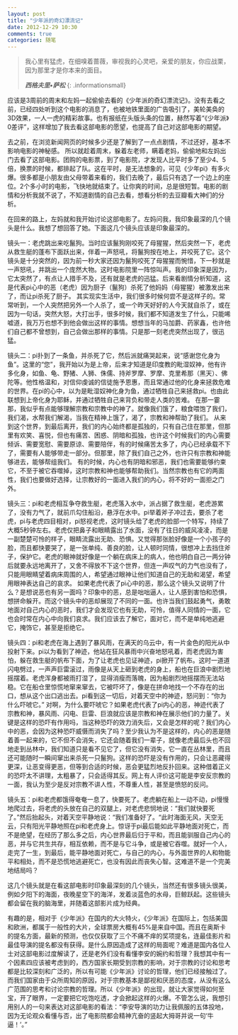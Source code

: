 ```yaml
---
layout: post
title: "少年派的奇幻漂流记"
date: 2012-12-29 10:30
comments: true
categories: 随笔
---
```


> 我心里有猛虎，在细嗅着蔷薇，审视我的心灵吧，亲爱的朋友，你应战栗，因为那里才是你本来的面目。 
> 
> <em style="font-weight:bold">西格夫里•萨松</em>
{: .informationsmall}

应该是3周前的周末和左妈一起偷偷去看的《少年派的奇幻漂流记》。没有去看之前，已经四处听到这个电影的消息了，也被地铁里面的广告吸引了，美轮美奂的3D效果，一人一虎的精彩故事。也有报纸在头版头条的位置，赫然写着“《少年派》0差评”，这样增加了我去看这部电影的愿望，也提高了自己对这部电影的期望。

去之前，在浏览新闻网页的时候多少还是了解到了一点点剧情，不过还好，基本不影响电影的神秘感。
所以就趁着周末，躲着左老师，瞒着老妈，偷偷地和左妈出门去看了这部电影。团购的电影票，到了电影院，才发现人比平时多了至少4、5倍，换票的时候，都排起了队。这在平时，是无法想象的，可见《少年pi》有多火爆。很多都是小朋友由父母带着来看的，我们去晚了，最后只有选了一个边上的座位。2个多小时的电影，飞快地就结束了。让你爽的时间，总是很短暂。电影的剧情和分析我就不说了，不知道剧情的自己去看，想看分析的去豆瓣看大神们的分析。

在回来的路上，左妈就和我开始讨论这部电影了。左妈问我，我印象最深的几个镜头是什么。我想了想回答了她。下面这几个镜头应该是印象最深的。

<!-- more -->

镜头一：老虎跳出来吃鬣狗。当时应该鬣狗刚咬死了母猩猩，然后突然一下，老虎从救生艇的蓬布下面跃出来，伴着一声怒吼，将鬣狗按在地上，并咬死了它。这个镜头是十分突然的，因为前一秒大家还因为鬣狗咬死了母猩猩而惋惜，下一秒就是一声怒吼，并跳出一个庞然大物。这时电影院里一阵惊叫声。我的印象深是因为，它太突然了，有点让人措手不及，还有就是老虎的迅猛。后来看剧情分析知道，这是代表pi心中的恶（老虎）因为厨子（鬣狗）杀死了他妈妈（母猩猩）被激发出来了，而让pi杀死了厨子。
其实现实生活中，我们很多时候何尝不是这样子的。常常听到，一个人突然把另外一个人杀了，或一个昨天好好的人今天就自杀了，或在因为一句话，突然大怒，大打出手，很多时候，我们都不知道发生了什么，只能唏嘘道，我万万也想不到他会做出这样的事情。想想当年的马加爵、药家鑫，也许他们自己都不曾想到，自己会做出那样的事情。只是那一刻老虎突然出现了，很迅猛。

镜头二：pi扑到了一条鱼，并杀死了它，然后派就痛哭起来，说“感谢您化身为鱼”。这里的“您”，我开始以为是上帝，后来才知道是印度教的毗湿奴神，他有许多化身，如鱼、龟、野猪、人狮、侏儒、持斧罗摩、罗摩、克里希那（黑天）、佛陀等。他性格温和，对信仰虔诚的信徒施予恩惠，而且常通过他的化身来拯救危难的世界。在pi的心中，以为是毗湿奴神化身为鱼，通过牺牲自己来拯救pi。也由此联想到上帝化身为耶稣，并通过牺牲自己来背负和带走人类的苦难。
在那一霎那，我似乎有点能够理解宗教和宗教中的神了。就像我们饿了，粮食喂饱了我们，我们渴，水帮我们解渴，当我在精神上饿了，渴了，宗教和神帮助了我们。
从来到这个世界，到最后离开，我们的内心始终都是孤独的，只有自己住在那里，但那里有欢笑、喜悦，但也有痛苦、困惑、阴暗和孤独，也许这个时候我们的内心需要倾诉、需要宽慰、需要原谅、需要陪伴，有的时候痛苦太多了，内心已经承载不下了，需要有人能够带走一部分。但那里，除了我们自己之外，也许只有宗教和神能够进去，能够帮组我们。
有的时候，内心也有阴暗和邪恶，我们也需要能够约束它，不至于被它吞噬掉，这时宗教和神也能够帮助我们。当然宗教也有它的两面性，我们也要做好选择，让宗教好的一面进入我们的内心，将不好的一面拒之门外。

镜头三：pi和老虎相互争夺救生艇，老虎落入水中，派占据了救生艇，老虎游累了，没有力气了，就前爪勾住船沿，悬浮在水中。pi举着斧子冲过去，要杀了老虎，pi与老虎四目相对，pi怒视老虎，这时镜头给了老虎的脸部一个特写，持续了大概5秒钟左右。老虎仅把鼻子和眼睛露出了水面，没有了往日的威风凌凌，而是一副楚楚可怜的样子，眼睛流露出无助、恐惧。又觉得那张脸好像是一个小孩子的脸，而且都快要哭了，是一张单纯、善良的脸，让人顿时同情，很想冲上去挡住斧子，保护它。老虎的眼神就好像是一个躺在病床上的病人，他也明白自己一两分钟后就要永远地离开了，又舍不得放不下这个世界，但连一声叹气的力气也没有了，只能用眼睛望着病床周围的人，希望通过眼神让他们知道自己的无助和渴望，希望用眼神表达自己的哀求。
如果老虎代表了pi心中的恶，那么这个镜头又说明了什么？是想说恶也有另一面吗？印象中的恶，总是咄咄逼人，让人感到害怕和恐惧，想拼命躲开。而这个镜头中的恶却展现了不同的一面。也许当我们鼓起勇气，勇敢地面对自己内心的恶时，我们才会发现它也有无助，可怜，值得人同情的一面，它也会时常在内心中向我们哀求。我们应该去了解它，面对它，而不是单纯地逃避它，掩饰它，甚至是拒绝它。

镜头四：pi和老虎在海上遇到了暴风雨，在满天的乌云中，有一片金色的阳光从中投射下来。pi以为看到了神迹，他站在狂风暴雨中兴奋地怒吼着，而老虎因为害怕，躲在救生艇的帆布下面，为了让老虎也见证神迹，pi掀开了帆布。这时一道道闪电劈过，一声声巨雷滚过，雨像是从天上砸到老虎的身上，船也在巨浪中剧烈地摇摆着。老虎浑身都被雨打湿了，显得消瘦而落魄，因为船剧烈地摇摆而无法站稳。它在船仓里惊慌地窜来窜去，它被吓坏了，像是在拼命地找一个不存在的出口，想从这个出口逃出去。pi看到这一切后，对着天空中的神迹，怒问到：“你为什么吓唬它。”
对啊，为什么要吓唬它？如果老虎代表了pi内心的恶，神迹代表了宗教和神，暴风雨、闪电、巨雷、巨浪就应该是宗教和神在展示他们的力量了。关键是这样的恐吓有作用吗，当这种恐吓的效力消失后，又会是怎样的呢？我们内心中的恶，会因为这种恐吓威慑而消失了吗？至少我认为不是这样的，内心的恶是随着善一起来的，它不但不会消失，它还会随着我们一辈子，就像老虎最后头也不回地走到丛林中，我们知道只是看不见它了，但它没有消失，它一直在丛林里，而且还可能随时一瞬间窜出来杀死一只鬣狗。这样的恐吓是没有作用的，只会让恶藏得更深，让恶变得更恶，但等到合适的时候，恶会更猛烈地反扑回来。这种借着正义的恐吓太不讲理，太粗暴了，只会适得其反。网上有人评价这可能是李安反宗教的一面，我认为至少是反对宗教不讲人性，不尊重人性，甚至是愤怒的反问。


镜头五：pi和老虎都饿得奄奄一息了，快要死了。老虎躺在船上一动不动，pi慢慢地爬过去，将老虎的头放在自己的双腿上，对老虎悲悯地说：“我们就快要死了。”然后抬起头，对着天空平静地说：“我们准备好了。“此时海面无风，天空无云，只有阳光平静地照在pi和老虎身上。惊讶于pi最后能如此平静地面对死亡，而不是绝望，在经历了那么多之后，内心世界最后归于平和，而且能驯服自己内心的恶，并与它共生共存，相互依赖，而不是与它斗争，或是被它吞噬。就好一个人，走完了一生，到最后，能平静地面对死亡，与自己的内心，与外面世界的人和物能平和相处，而不是恐慌地逃避死亡，也没有因此而丧失心智。这难道不是一个完美地结局吗？

这几个镜头就是在看这部电影时印象最深刻的几个镜头，当然还有很多镜头很美，例如夕阳下的海面，夜晚星空下的海洋，发着淡蓝色的水母，巨鲸跃起。这些镜头都会留在我的脑海里，并随着这部影片成为经典。

有趣的是，相对于《少年派》在国内的大火特火，《少年派》在国际上，包括美国和欧洲，都属于一般性的大片，全球票房大概有45%是来自中国。而且在奥斯卡的提名方面，最新的预测，也仅仅获取了三个不痛不痒的奖项提名，连最佳影片和最佳导演的提名都没有获得。是什么原因造成了这样的局面呢？难道是国内各位人士对这部电影过度解读了，还是老外们没有看懂李安的婉约和哲理？我想其中有一个因素四应该被考虑到的，西方国家长期受到宗教的影响，对于宗教的讨论和思考都是比较深刻和广泛的，所以有可能《少年派》讨论的哲理，他们已经接触过了。而我们国家由于众所周知的原因，对于宗教基本是鄙视和厌恶的态度，从没有这么广范围的思考和讨论宗教的哲理。所以《少年派》的出现，就让大家觉得如何至宝，开了眼界，一定要把它吃饱吃透，才会掀起这样的火爆。不管怎么说，我想引用别人的一句来表达对这部电影的看法：“李安导演的功力让我佩服的五体投地，因为无论观众看懂与否，出了电影院都会精神亢奋的竖起大拇哥并说一句‘牛逼！’。”

